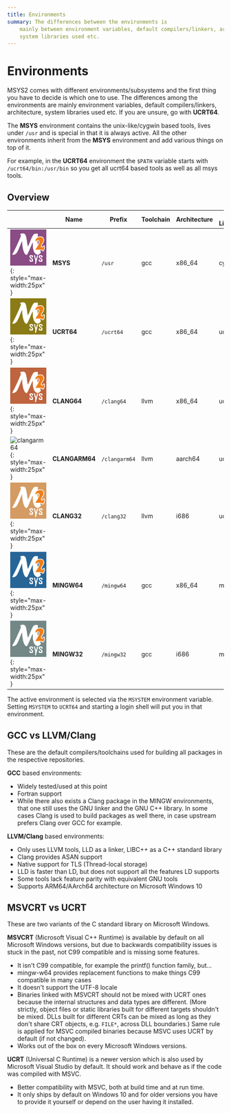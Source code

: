 ```yaml
---
title: Environments
summary: The differences between the environments is
    mainly between environment variables, default compilers/linkers, architecture,
    system libraries used etc.
---
```


# Environments

MSYS2 comes with different environments/subsystems and the first thing you have
to decide is which one to use. The differences among the environments are
mainly environment variables, default compilers/linkers, architecture,
system libraries used etc. If you are unsure, go with **UCRT64**.

The **MSYS** environment contains the unix-like/cygwin based tools, lives under
`/usr` and is special in that it is always active. All the other environments
inherit from the **MSYS** environment and add various things on top of it.

For example, in the **UCRT64** environment the `$PATH` variable starts with
`/ucrt64/bin:/usr/bin` so you get all ucrt64 based tools as well as all msys
tools.

## Overview

|                                                          | Name           | Prefix        | Toolchain | Architecture | C Library | C++ Library |
|----------------------------------------------------------|----------------|---------------|-----------|--------------|-----------|-------------|
| ![msys](msys.png){: style="max-width:25px" }             | **MSYS**       | `/usr`        | gcc       | x86_64       | cygwin    | libstdc++   |
| ![ucrt64](ucrt64.png){: style="max-width:25px" }         | **UCRT64**     | `/ucrt64`     | gcc       | x86_64       | ucrt      | libstdc++   |
| ![clang64](clang64.png){: style="max-width:25px" }       | **CLANG64**    | `/clang64`    | llvm      | x86_64       | ucrt      | libc++      |
| ![clangarm64](clangarm64.png){: style="max-width:25px" } | **CLANGARM64** | `/clangarm64` | llvm      | aarch64      | ucrt      | libc++      |
| ![clang32](clang32.png){: style="max-width:25px" }       | **CLANG32**    | `/clang32`    | llvm      | i686         | ucrt      | libc++      |
| ![mingw64](mingw64.png){: style="max-width:25px" }       | **MINGW64**    | `/mingw64`    | gcc       | x86_64       | msvcrt    | libstdc++   |
| ![mingw32](mingw32.png){: style="max-width:25px" }       | **MINGW32**    | `/mingw32`    | gcc       | i686         | msvcrt    | libstdc++   |

The active environment is selected via the `MSYSTEM` environment variable.
Setting `MSYSTEM` to `UCRT64` and starting a login shell will put you in that
environment.

## GCC vs LLVM/Clang

These are the default compilers/toolchains used for building all packages in the
respective repositories.

**GCC** based environments:

* Widely tested/used at this point
* Fortran support
* While there also exists a Clang package in the MINGW environments, that one
  still uses the GNU linker and the GNU C++ library. In some cases Clang is used
  to build packages as well there, in case upstream prefers Clang over GCC for
  example.

**LLVM/Clang** based environments:

* Only uses LLVM tools, LLD as a linker, LIBC++ as a C++ standard library
* Clang provides ASAN support
* Native support for TLS (Thread-local storage)
* LLD is faster than LD, but does not support all the features LD supports
* Some tools lack feature parity with equivalent GNU tools
* Supports ARM64/AArch64 architecture on Microsoft Windows 10

## MSVCRT vs UCRT

These are two variants of the C standard library on Microsoft Windows.

**MSVCRT** (Microsoft Visual C++ Runtime) is available by default on all
Microsoft Windows versions, but due to backwards compatibility issues is
stuck in the past, not C99 compatible and is missing some features.

* It isn't C99 compatible, for example the printf() function family, but...
* mingw-w64 provides replacement functions to make things C99 compatible in many
  cases
* It doesn't support the UTF-8 locale
* Binaries linked with MSVCRT should not be mixed with UCRT ones because the
  internal structures and data types are different. (More strictly, object
  files or static libraries built for different targets shouldn't be mixed.
  DLLs built for different CRTs can be mixed as long as they don't share
  CRT objects, e.g. `FILE*`, across DLL boundaries.) Same rule is applied for
  MSVC compiled binaries because MSVC uses UCRT by default (if not changed).
* Works out of the box on every Microsoft Windows versions.

**UCRT** (Universal C Runtime) is a newer version which is also used by
Microsoft Visual Studio by default. It should work and behave as if the
code was compiled with MSVC.

* Better compatibility with MSVC, both at build time and at run time.
* It only ships by default on Windows 10 and for older versions you have to
  provide it yourself or depend on the user having it installed.
